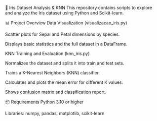🌸 Iris Dataset Analysis & KNN
This repository contains scripts to explore and analyze the Iris dataset using Python and Scikit-learn.

📊 Project Overview
Data Visualization (visualizacao_iris.py)

Scatter plots for Sepal and Petal dimensions by species.

Displays basic statistics and the full dataset in a DataFrame.

KNN Training and Evaluation (knn_iris.py)

Normalizes the dataset and splits it into train and test sets.

Trains a K-Nearest Neighbors (KNN) classifier.

Calculates and plots the mean error for different K values.

Shows confusion matrix and classification report.

📦 Requirements
Python 3.10 or higher

Libraries: numpy, pandas, matplotlib, scikit-learn
